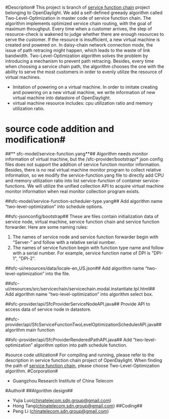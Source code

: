 #Description#
This project is branch of [service function chain](https://wiki.opendaylight.org/view/Service_Function_Chaining:Main) project belonging to OpenDaylight.  We add a self-defined greeady algorithm called Two-Level-Optimization in master code of service function chain.  The algorithm implements optimized service chain routing, with the goal of maximum throughput.  Every time when a customer arrives, the step of resource-check is wakened to judge whether there are enough resources to serve the customer.  If the resource is insufficient, a new virtual machine is created and powered on.  In daisy-chain network connection mode, the issue of path retracing might happen, which leads to the waste of link bandwidth.  Two-Level-Optimization algorithm solves the problem by introducing a mechanism to prevent path retracing.  Besides, every time when choosing a service chain path, the algorithm chooses the one with the ability to serve the most customers in order to evenly utilize the resource of virtual machines.

* Imitation of powering on a virtual machine.  In order to imitate creating and powering on a new virtual machine, we write information of new virtual machine into datastore of OpenDaylight.
* virtual machine resource includes: cpu utilization ratio and memory utilization ratio.

# source code addition and modification#
##** sfc-model/service-function.yang**## 
Algorithm needs monitor information of virtual machine, but the /sfc-provider/bootstrap/* json config files does not support the addition of service function monitor information.  Besides, there is no real virtual machine monitor program to collect relative information, so we modify the service-function.yang file to directly add CPU and memory utilization ratio into list service-function of container service-functions.  We will utilize the unified collection API to acquire virtual machine monitor information when real monitor collection program exists.

##sfc-model/service-function-scheduler-type.yang##
Add algorithm name “two-level-optimization” into schedule options.

##sfc-jsonconfig/bootstrap##
These are files contain initialization data of service node, virtual machine, service function chain and service function forwarder.  Here are some naming rules:
1.	The names of service node and service function forwarder begin with “Server-” and follow with a relative serial number.
2.	The names of service function begin with function type name and follow with a serial number.  For example, service function name of DPI is "DPI-1", "DPI-2".

##sfc-ui/resources/data/locale-en_US.json##
Add algorithm name “two-level-optimization” into the file.

##sfc-ui/resources/src/servicechain/servicechain.modal.instantiate.tpl.html##
Add algorithm name “two-level-optimization” into algorithm select box.

##sfc-provider/api/SfcProviderServiceNodeAPI.java##
Provide API to access data of service node in datastore.

##sfc-provider/api/SfcServiceFunctionTwoLevelOptimizationSchedulerAPI.java##
algorithm main function

##sfc-provider/api/SfcProviderRenderedPathAPI.java##
Add “two-level-optimization” algorithm option into path schedule function.

#source code utilization#
For compiling and running, please refer to the description in service function chain project of OpenDaylight.  When finding the path of [service function chain](https://wiki.opendaylight.org/view/Service_Function_Chaining:Main), please choose Two-Level-Optimization algorithm. 
#Corporation#

* Guangzhou Research Institute of China Telecom 

#Author#
##Algorithm design##
* Yujia Luo(chinatelecom.sdn.group@gmail.com)
* Hong Tang(chinatelecom.sdn.group@gmail.com)
##Coding##
* Peng Li (chinatelecom.sdn.group@gmail.com)